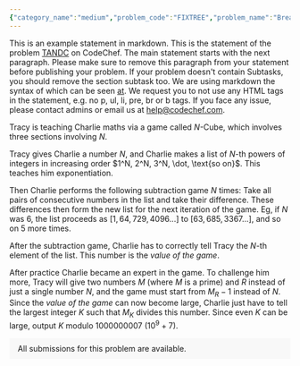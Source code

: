 ```yaml
---
{"category_name":"medium","problem_code":"FIXTREE","problem_name":"Break And Fix The Tree","problemComponents":{"constraints":"- $2 \\leq N \\leq 10^5$\n- $1 \\leq P_i \\leq N$\n- $-10^9 \\leq V_i \\leq 10^9$\n- $1 \\leq Q \\leq 10^5$\n- $1 \\leq X, Y, W \\leq N$\n- $X \\ne W$\n- $-10^9 \\leq K \\leq 10^9$\n\n","constraintsState":true,"subtasks":"","subtasksState":false,"inputFormat":"- The first line of the input contains an integer $N$ - the number of nodes in the tree.\n- The next line contains $N - 1$ space-separated integers $P_2, P_3, \\dots, P_N$ - the parents node of $2$ to $N$.\n- The next line contains $N$ space-separated integers $V_1, V_2, \\dots, V_N$ - the initial values of the nodes.\n- The next line contains an integer $Q$ - the number of queries.\n- Each of the next $Q$ lines contains a query as described in the statement.","inputFormatState":true,"outputFormat":"For each query of type $3$, output on a new line the sum of values of nodes on the path from $X$ to $Y$.","outputFormatState":true,"sampleTestCases":{"0":{"id":1,"input":"5\n1 1 2 2\n1 2 3 4 5\n6\n3 4 5\n1 4 3\n1 5 3\n1 2 4\n2 4 10\n3 2 5","output":"11\n20","explanation":"- Initially, the tree is \n\n![image original](https://i.ibb.co/F3rtCMw/Whats-App-Image-2021-12-29-at-5-28-22-PM.jpg) \n- For first query, the path followed is $4 \\rightarrow 2 \\rightarrow 5$. Therefore the sum of values is $4 + 2 + 5 = 11$.\n- After updating the tree according to second query, it becomes \n\n![image](https://i.ibb.co/hWc3168/after-2.jpg)\n- After updating the tree according to third query, it becomes\n\n    ![image](https://i.ibb.co/Qj6FjBH/after-3.jpg)\n- After updating the tree according to fourth query, it becomes\n\n    ![image](https://i.ibb.co/r29tvhM/after-4.jpg)\n- After updating the tree according to fifth query, it becomes\n\n    ![image](https://i.ibb.co/fDLvx8g/Whats-App-Image-2021-11-18-at-4-49-41-PM.jpg)\n- The path for the sixth query is $2 \\rightarrow 4 \\rightarrow 3 \\rightarrow 5$. Therefore the sum of values is $2 + 10 + 3 + 5 = 20$.\n\n","isDeleted":false}}},"video_editorial_url":"https://youtu.be/QC37l2O1A2s","languages_supported":{"0":"CPP14","1":"C","2":"JAVA","3":"PYTH 3.6","4":"CPP17","5":"PYTH","6":"PYP3","7":"CS2","8":"ADA","9":"PYPY","10":"TEXT","11":"PAS fpc","12":"NODEJS","13":"RUBY","14":"PHP","15":"GO","16":"HASK","17":"TCL","18":"PERL","19":"SCALA","20":"LUA","21":"kotlin","22":"BASH","23":"JS","24":"LISP sbcl","25":"rust","26":"PAS gpc","27":"BF","28":"CLOJ","29":"R","30":"D","31":"CAML","32":"FORT","33":"ASM","34":"swift","35":"FS","36":"WSPC","37":"LISP clisp","38":"SQL","39":"SCM guile","40":"PERL6","41":"ERL","42":"CLPS","43":"ICK","44":"NICE","45":"PRLG","46":"ICON","47":"COB","48":"SCM chicken","49":"PIKE","50":"SCM qobi","51":"ST","52":"SQLQ","53":"NEM"},"max_timelimit":5,"source_sizelimit":50000,"problem_author":"mittalritik","problem_tester":"","date_added":"18-11-2021","tags":{"0":"cdrv2021","1":"mittalritik"},"problem_difficulty_level":"Unavailable","best_tag":"","editorial_url":"https://discuss.codechef.com/problems/FIXTREE","time":{"view_start_date":1640885400,"submit_start_date":1640885400,"visible_start_date":1640885400,"end_date":1735669800},"is_direct_submittable":false,"problemDiscussURL":"https://discuss.codechef.com/search?q=FIXTREE","is_proctored":false,"visitedContests":{},"layout":"problem"}
---
```

This is an example statement in markdown. This is the statement of the problem [TANDC](https://codechef.com/problems/TANDC) on CodeChef. The main statement starts with the next paragraph. Please make sure to remove this paragraph from your statement before publishing your problem. If your problem doesn't contain Subtasks, you should remove the section subtask too. We are using markdown the syntax of which can be seen [at](https://github.com/showdownjs/showdown/wiki/Showdown's-Markdown-syntax). We request you to not use any HTML tags in the statement, e.g. no p, ul, li, pre, br or b tags. If you face any issue, please contact admins or email us at help@codechef.com.

Tracy is teaching Charlie maths via a game called $N$-Cube, which involves three sections involving $N$.

Tracy gives Charlie a number $N$, and Charlie makes a list of $N$-th powers of integers in increasing order $1^N, 2^N, 3^N, \dot, \text{so on}$. This teaches him exponentiation.

Then Charlie performs the following subtraction game $N$ times: Take all pairs of consecutive numbers in the list and take their difference. These differences then form the new list for the next iteration of the game. Eg, if $N$ was 6, the list proceeds as $[1, 64, 729, 4096 ... ]$ to $[63, 685, 3367 ...]$, and so on $5$ more times.

After the subtraction game, Charlie has to correctly tell Tracy the $N$-th element of the list. This number is the *value of the game*.

After practice Charlie became an expert in the game. To challenge him more, Tracy will give two numbers $M$ (where $M$ is a prime) and $R$ instead of just a single number $N$, and the game must start from $M_R - 1$ instead of $N$. Since the *value of the game* can now become large, Charlie just have to tell the largest integer $K$ such that $M_K$ divides this number. Since even $K$ can be large, output $K$ modulo 1000000007 ($10^9 + 7$).

<aside style='background: #f8f8f8;padding: 10px 15px;'><div>All submissions for this problem are available.</div></aside>